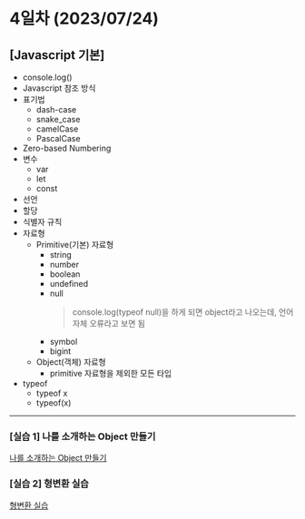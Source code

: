 # 4일차 (2023/07/24)

## [Javascript 기본]

- console.log()
- Javascript 참조 방식
- 표기법
  - dash-case
  - snake_case
  - camelCase
  - PascalCase
- Zero-based Numbering
- 변수
  - var
  - let
  - const
- 선언
- 할당
- 식별자 규칙
- 자료형
  - Primitive(기본) 자료형
    - string
    - number
    - boolean
    - undefined
    - null<br>
      > console.log(typeof null)을 하게 되면 object라고 나오는데, 언어 자체 오류라고 보면 됨
    - symbol
    - bigint
  - Object(객체) 자료형
    - primitive 자료형을 제외한 모든 타입
- typeof
  - typeof x
  - typeof(x)

---

### \[실습 1] 나를 소개하는 Object 만들기

[나를 소개하는 Object 만들기](../04.javascript/js/training1_object.js)

### \[실습 2] 형변환 실습

[형변환 실습](../04.javascript/js/training2_type-conversion.js)
